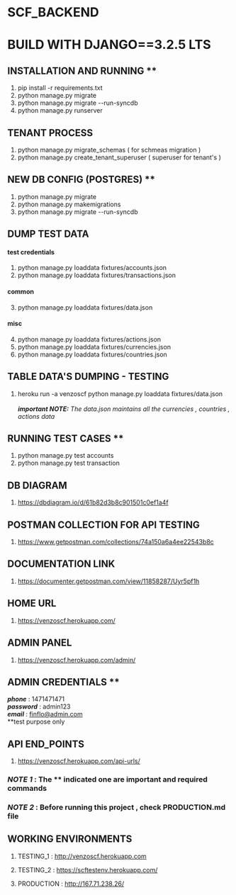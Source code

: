 # SCF_BACKEND

# BUILD WITH DJANGO==3.2.5 LTS


## INSTALLATION AND RUNNING **

1. pip install -r requirements.txt
2. python manage.py migrate
3. python manage.py migrate --run-syncdb
4. python manage.py runserver

## TENANT PROCESS 

1. python manage.py migrate_schemas  ( for schmeas migration )
2. python manage.py create_tenant_superuser  ( superuser for tenant's )


## NEW DB CONFIG (POSTGRES) **

1. python manage.py migrate 
2. python manage.py makemigrations 
3. python manage.py migrate --run-syncdb

## DUMP TEST DATA 

#### test credentials 
1. python manage.py loaddata fixtures/accounts.json
2. python manage.py loaddata fixtures/transactions.json

#### common
3. python manage.py loaddata fixtures/data.json   

#### misc
4. python manage.py loaddata fixtures/actions.json  
5. python manage.py loaddata fixtures/currencies.json 
6. python manage.py loaddata fixtures/countries.json 

## TABLE DATA'S DUMPING - TESTING

1. heroku run -a venzoscf python manage.py loaddata fixtures/data.json\
\
***important NOTE:*** *The data.json maintains all the currencies , countries , actions data*

## RUNNING TEST CASES **

1. python manage.py test accounts
2. python manage.py test transaction

## DB DIAGRAM

1. https://dbdiagram.io/d/61b82d3b8c901501c0ef1a4f


## POSTMAN COLLECTION FOR API TESTING

1. https://www.getpostman.com/collections/74a150a6a4ee22543b8c


## DOCUMENTATION LINK

1. https://documenter.getpostman.com/view/11858287/Uyr5pf1h


## HOME URL

1. https://venzoscf.herokuapp.com/

## ADMIN PANEL 

1. https://venzoscf.herokuapp.com/admin/


## ADMIN CREDENTIALS **

***phone*** : 1471471471\
***password*** : admin123\
***email*** : finflo@admin.com\
**test purpose only


## API END_POINTS

1. https://venzoscf.herokuapp.com/api-urls/





### ***NOTE 1*** : The ** indicated one are important and required commands

### ***NOTE 2*** : Before running this project , check PRODUCTION.md file



## WORKING ENVIRONMENTS

1. TESTING_1    :  http://venzoscf.herokuapp.com 

2. TESTING_2    :  https://scftestenv.herokuapp.com/

2. PRODUCTION   :  http://167.71.238.26/
